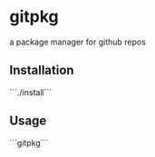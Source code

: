 # gitpkg
a package manager for github repos
<h2>Installation</h2>
```./install```
<h2>Usage</h2>
```gitpkg```
